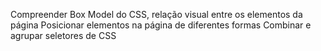 Compreender Box Model do CSS, relação visual entre os elementos da página
Posicionar elementos na página de diferentes formas
Combinar e agrupar seletores de CSS
